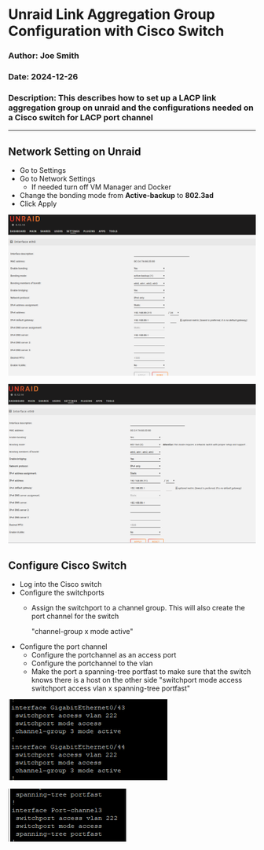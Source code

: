# Unraid Link Aggregation Group Configuration with Cisco Switch

### Author: Joe Smith

### Date: 2024-12-26

### Description: This describes how to set up a LACP link aggregation group on unraid and the configurations needed on a Cisco switch for LACP port channel

--- 

## Network Setting on Unraid

- Go to Settings
- Go to Network Settings
  - If needed turn off VM Manager and Docker
- Change the bonding mode from **Active-backup** to **802.3ad**
- Click Apply

![alt text](<../Photos/Unraid/LAG_Configuration/Screenshot 2024-12-21 165935.png>)

![alt text](<../Photos/Unraid/LAG_Configuration/Screenshot 2024-12-21 165948.png>)


## Configure Cisco Switch

- Log into the Cisco switch
- Configure the switchports
  - Assign the switchport to a channel group. This will also create the port channel for the switch
  
    "channel-group x mode active"
- Configure the port channel
  - Configure the portchannel as an access port
  - Configure the portchannel to the vlan
  - Make the port a spanning-tree portfast to make sure that the switch knows there is a host on the other side
    "switchport mode access
     switchport access vlan x
     spanning-tree portfast"

![alt text](<../Photos/Unraid/LAG_Configuration/Screenshot 2024-12-21 170501.png>)

![alt text](<../Photos/Unraid/LAG_Configuration/Screenshot 2024-12-21 170510.png>)